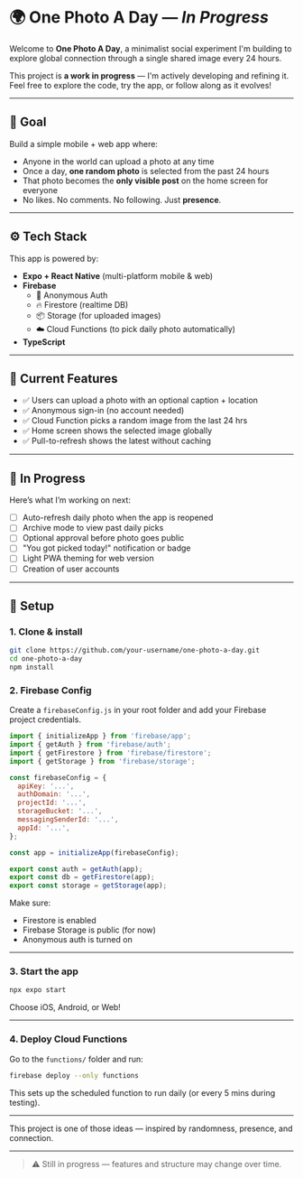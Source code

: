 # 🌍 One Photo A Day — *In Progress*

Welcome to **One Photo A Day**, a minimalist social experiment I'm building to explore global connection through a single shared image every 24 hours.

This project is **a work in progress** — I'm actively developing and refining it. Feel free to explore the code, try the app, or follow along as it evolves!

---

## 🎯 Goal

Build a simple mobile + web app where:
- Anyone in the world can upload a photo at any time
- Once a day, **one random photo** is selected from the past 24 hours
- That photo becomes the **only visible post** on the home screen for everyone
- No likes. No comments. No following. Just **presence**.

---

## ⚙️ Tech Stack

This app is powered by:

- **Expo + React Native** (multi-platform mobile & web)
- **Firebase**
  - 🔐 Anonymous Auth
  - 🔥 Firestore (realtime DB)
  - 📦 Storage (for uploaded images)
  - ☁️ Cloud Functions (to pick daily photo automatically)
- **TypeScript**

---

## 📌 Current Features

- ✅ Users can upload a photo with an optional caption + location
- ✅ Anonymous sign-in (no account needed) 
- ✅ Cloud Function picks a random image from the last 24 hrs
- ✅ Home screen shows the selected image globally
- ✅ Pull-to-refresh shows the latest without caching

---

## 🚧 In Progress

Here’s what I’m working on next:

- [ ] Auto-refresh daily photo when the app is reopened
- [ ] Archive mode to view past daily picks
- [ ] Optional approval before photo goes public
- [ ] "You got picked today!" notification or badge
- [ ] Light PWA theming for web version
- [ ] Creation of user accounts

---

## 🧠 Setup

### 1. Clone & install
```bash
git clone https://github.com/your-username/one-photo-a-day.git
cd one-photo-a-day
npm install
```

### 2. Firebase Config
Create a `firebaseConfig.js` in your root folder and add your Firebase project credentials.

```js
import { initializeApp } from 'firebase/app';
import { getAuth } from 'firebase/auth';
import { getFirestore } from 'firebase/firestore';
import { getStorage } from 'firebase/storage';

const firebaseConfig = {
  apiKey: '...',
  authDomain: '...',
  projectId: '...',
  storageBucket: '...',
  messagingSenderId: '...',
  appId: '...',
};

const app = initializeApp(firebaseConfig);

export const auth = getAuth(app);
export const db = getFirestore(app);
export const storage = getStorage(app);
```

Make sure:
- Firestore is enabled
- Firebase Storage is public (for now)
- Anonymous auth is turned on

---

### 3. Start the app
```bash
npx expo start
```

Choose iOS, Android, or Web!

---

### 4. Deploy Cloud Functions
Go to the `functions/` folder and run:

```bash
firebase deploy --only functions
```

This sets up the scheduled function to run daily (or every 5 mins during testing).

---



This project is one of those ideas — inspired by randomness, presence, and connection.


---

> ⚠️ Still in progress — features and structure may change over time.
